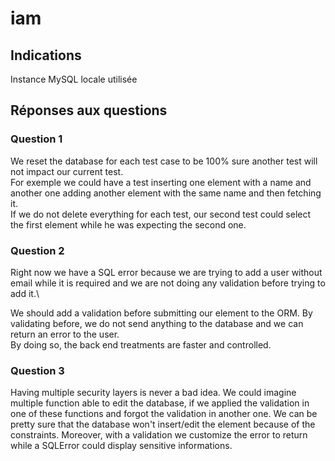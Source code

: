 # iam

## Indications
Instance MySQL locale utilisée

## Réponses aux questions

### Question 1
We reset the database for each test case to be 100% sure another test will not impact our current test.\
For exemple we could have a test inserting one element with a name and another one adding another element with the same name and then fetching it.\
If we do not delete everything for each test, our second test could select the first element while he was expecting the second one.

### Question 2
Right now we have a SQL error because we are trying to add a user without email while it is required and we are not doing any validation before trying to add it.\

We should add a validation before submitting our element to the ORM. By validating before, we do not send anything to the database and we can return an error to the user.\
By doing so, the back end treatments are faster and controlled.

### Question 3
Having multiple security layers is never a bad idea. We could imagine multiple function able to edit the database, if we applied the validation in one of these functions 
and forgot the validation in another one. We can be pretty sure that the database won't insert/edit the element because of the constraints.
Moreover, with a validation we customize the error to return while a SQLError could display sensitive informations.